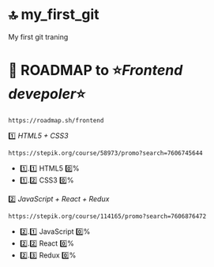 # :top: my_first_git

My first git traning

# :rocket: ROADMAP to :star:***Frontend devepoler***:star:

```
https://roadmap.sh/frontend
```

:one: *HTML5 + CSS3* 
```
https://stepik.org/course/58973/promo?search=7606745644
```
* :one:.:one: HTML5 :zero:%
* :one:.:two: CSS3 :zero:%

:two: *JavaScript + React + Redux*
```
https://stepik.org/course/114165/promo?search=7606876472
```
* :two:.:one: JavaScript :zero:%
* :two:.:two: React :zero:%
* :two:.:three: Redux :zero:%